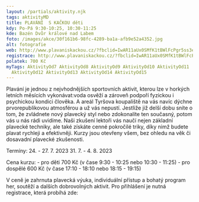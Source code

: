 ```yaml
---
layout: /partials/aktivity.njk
tags: aktivityMD
title: PLAVÁNÍ  S KAČKOU děti
kdy: Po-Pá 9:30-10:25, 10:30-11:25
kde: Bazén Dvůr králové nad Labem
foto: /images/akce/30f161b6-98fc-4289-ba1a-afb9e52a4352.jpg
alt: fotografie
web: http://www.plavaniskackou.cz/?fbclid=IwAR11aUx0SMfK1tBWlFcPgr5ss3ez8NraZvqF93P9g3_CRWjW5ZeZTFssumM
registrace: http://www.plavaniskackou.cz/?fbclid=IwAR11aUx0SMfK1tBWlFcPgr5ss3ez8NraZvqF93P9g3_CRWjW5ZeZTFssumM
polatek: 700 Kč
myTags: AktivityOd7 AktivityOd8 AktivityOd9 AktivityOd10 AktivityOd11
  AktivityOd12 AktivityOd13 AktivityOd14 AktivityOd15
---
```

<!--StartFragment-->

Plavání je jednou z nejvhodnějších sportovních aktivit, kterou lze v horkých letních měsících vykonávat:voda osvěží a zároveň podpoří fyzickou i psychickou kondici člověka. A areál Tyršova koupaliště na vás navíc dýchne prvorepublikovou atmosférou a už vás nepustí. Jestliže již delší dobu sníte o tom, že zvládnete nový plavecký styl nebo zdokonalíte ten současný, potom vás u nás rádi uvidíme. Naši zkušení lektoři vás naučí nejen základní plavecké techniky, ale také získáte [](<>)cenné pokročilé triky, díky nimž budete plavat rychleji a efektivněji. Kurzy jsou otevřeny všem, bez ohledu na věk či dosavadní plavecké zkušenosti.

Termíny: 24. - 27. 7. 2023 31. 7. - 4. 8. 2023

Cena kurzu: - pro děti 700 Kč (v čase 9:30 - 10:25 nebo 10:30 - 11:25) - pro dospělé 600 Kč (v čase 17:10 - 18:10 nebo 18:15 - 19:15)

V ceně je zahrnuta plavecká výuka, individuální přístup a bohatý program her, soutěží a dalších dobrovolných aktivit. Pro přihlášení je nutná registrace, která probíhá zde:

<!--EndFragment-->